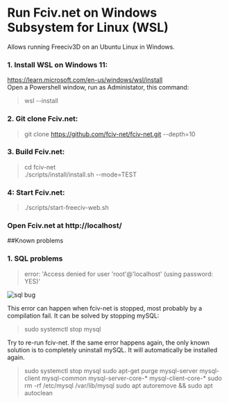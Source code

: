 Run Fciv.net on Windows Subsystem for Linux (WSL) 
=================================================

Allows running Freeciv3D on an Ubuntu Linux in Windows.

### 1. Install WSL on Windows 11:  
https://learn.microsoft.com/en-us/windows/wsl/install  
Open a Powershell window, run as Administator, this command:
>  wsl --install

### 2. Git clone Fciv.net:
> git clone https://github.com/fciv-net/fciv-net.git --depth=10

### 3. Build Fciv.net:
> cd fciv-net  
> ./scripts/install/install.sh --mode=TEST  

### 4: Start Fciv.net:
> ./scripts/start-freeciv-web.sh

### Open Fciv.net at http://localhost/

##Known problems
### 1. SQL problems
> error: 'Access denied for user 'root'@'localhost' (using password: YES)'

![sql bug](https://raw.githubusercontent.com/rvid19/fciv-net/main/doc/img/sql_bug.png "")

This error can happen when fciv-net is stopped, most probably by a compilation fail. It can be solved by stopping mySQL:
> sudo systemctl stop mysql

Try to re-run fciv-net. If the same error happens again, the only known solution is to completely uninstall mySQL. It will automatically be installed again.
> sudo systemctl stop mysql
sudo apt-get purge mysql-server mysql-client mysql-common mysql-server-core-* mysql-client-core-*
sudo rm -rf /etc/mysql /var/lib/mysql
sudo apt autoremove && sudo apt autoclean